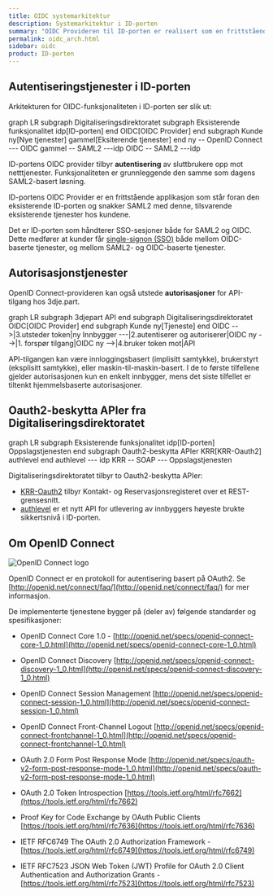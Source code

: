 ```yaml
---
title: OIDC systemarkitektur
description: Systemarkitektur i ID-porten
summary: "OIDC Provideren til ID-porten er realisert som en frittstående applikasjon 'foran' ID-porten SAML-tjeneste"
permalink: oidc_arch.html
sidebar: oidc
product: ID-porten
---
```


## Autentiseringstjenester i ID-porten

Arkitekturen for  OIDC-funksjonaliteten i ID-porten  ser slik ut:

<div class="mermaid">
graph LR
  subgraph Digitaliseringsdirektoratet 
    subgraph Eksisterende funksjonalitet
      idp[ID-porten]
      end
    OIDC[OIDC Provider]
  end
  subgraph Kunde
     ny[Nye tjenester]
     gammel[Eksiterende tjenester]
  end
  ny --  OpenID Connect  --- OIDC
  gammel --  SAML2 ---idp
  OIDC -- SAML2 ---idp
</div>

ID-portens OIDC provider tilbyr **autentisering** av sluttbrukere opp mot netttjenester.  Funksjonaliteten er grunnleggende den samme som dagens SAML2-basert løsning.


ID-portens OIDC Provider er en frittstående applikasjon som står foran den eksisterende ID-porten og snakker SAML2 med denne, tilsvarende eksisterende tjenester hos kundene.

Det er ID-porten som håndterer SSO-sesjoner både for SAML2 og OIDC.  Dette medfører at kunder får [single-signon (SSO)](oidc_func_sso.html) både mellom OIDC-baserte tjenester, og mellom SAML2- og OIDC-baserte tjenester.

## Autorisasjonstjenester

OpenID Connect-provideren kan også utstede **autorisasjoner** for API-tilgang hos 3dje.part.    

<div class="mermaid">
graph LR
  subgraph 3djepart
    API
  end
  subgraph Digitaliseringsdirektoratet 
    OIDC[OIDC Provider]
  end
  subgraph Kunde
     ny[Tjeneste]
  end
  OIDC -->|3.utsteder token|ny
  Innbygger ---|2.autentiserer og autoriserer|OIDC
  ny -->|1. forspør tilgang|OIDC
  ny -->|4.bruker token mot|API
</div>

API-tilgangen kan være innloggingsbasert (implisitt samtykke), brukerstyrt (eksplisitt samtykke), eller maskin-til-maskin-basert. I de to første tilfellene gjelder autorisasjonen kun en enkelt innbygger, mens det siste tilfellet er tiltenkt hjemmelsbaserte autorisasjoner.


## Oauth2-beskytta APIer fra Digitaliseringsdirektoratet 

<div class="mermaid">
graph LR
  subgraph Eksisterende funksjonalitet
    idp[ID-porten]
    Oppslagstjenesten
  end
  subgraph Oauth2-beskytta APIer
    KRR[KRR-Oauth2]
    authlevel
  end
  authlevel --- idp
  KRR -- SOAP --- Oppslagstjenesten
</div>

 Digitaliseringsdirektoratet tilbyr to Oauth2-beskytta APIer:

* [KRR-Oauth2](oidc_api_krr.html) tilbyr Kontakt- og Reservasjonsregisteret over et REST-grensesnitt.
* [authlevel](oidc_api_authlevel.html) er et nytt API for utlevering av innbyggers høyeste brukte sikkertsnivå i ID-porten.  


## Om OpenID Connect

![](/idporten-oidc-dokumentasjon/images/oidc.png "OpenID Connect logo")

OpenID Connect er en protokoll for autentisering basert på OAuth2. Se [http://openid.net/connect/faq/](http://openid.net/connect/faq/) for mer informasjon.

De implementerte tjenestene bygger på (deler av) følgende standarder og spesifikasjoner:

* OpenID Connect Core 1.0 - [http://openid.net/specs/openid-connect-core-1_0.html](http://openid.net/specs/openid-connect-core-1_0.html)
* OpenID Connect Discovery
[http://openid.net/specs/openid-connect-discovery-1_0.html](http://openid.net/specs/openid-connect-discovery-1_0.html)

* OpenID Connect Session Management
[http://openid.net/specs/openid-connect-session-1_0.html](http://openid.net/specs/openid-connect-session-1_0.html)
* OpenID Connect Front-Channel Logout
[http://openid.net/specs/openid-connect-frontchannel-1_0.html](http://openid.net/specs/openid-connect-frontchannel-1_0.html)
* OAuth 2.0 Form Post Response Mode
[http://openid.net/specs/oauth-v2-form-post-response-mode-1_0.html](http://openid.net/specs/oauth-v2-form-post-response-mode-1_0.html)
* OAuth 2.0 Token Introspection
[https://tools.ietf.org/html/rfc7662](https://tools.ietf.org/html/rfc7662)
* Proof Key for Code Exchange by OAuth Public Clients
[https://tools.ietf.org/html/rfc7636](https://tools.ietf.org/html/rfc7636)

* IETF RFC6749 The OAuth 2.0 Authorization Framework - [https://tools.ietf.org/html/rfc6749](https://tools.ietf.org/html/rfc6749)
* IETF RFC7523 JSON Web Token (JWT) Profile for OAuth 2.0 Client Authentication and Authorization Grants - [https://tools.ietf.org/html/rfc7523](https://tools.ietf.org/html/rfc7523)
